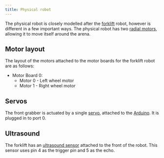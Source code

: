 ```yaml
---
title: Physical robot
---
```


The physical robot is closely modelled after the [forklift](../forklift) robot, however is different in a few important ways. The physical robot has two [radial motors](/api/motor-board), allowing it to move itself around the arena.

## Motor layout

The layout of the motors attached to the motor boards for the forklift robot are as follows:

- Motor Board 0:
    - Motor 0 - Left wheel motor
    - Motor 1 - Right wheel motor

## Servos

The front grabber is actuated by a single [servo](/api/servos), attached to the [Arduino](/api/arduino/#servos). It is plugged in to port 0.

## Ultrasound

The forklift has an [ultrasound sensor](/api/ultrasound) attached to the front of the robot. This sensor uses pin 4 as the trigger pin and 5 as the echo.
